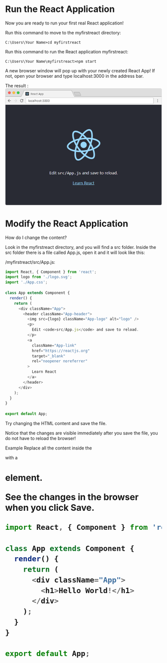 # Run the React Application
Now you are ready to run your first real React application!

Run this command to move to the myfirstreact directory:
```text
C:\Users\Your Name>cd myfirstreact
```

Run this command to run the React application myfirstreact:
```text
C:\Users\Your Name\myfirstreact>npm start
```

A new browser window will pop up with your newly created React App! If not, open your browser and type localhost:3000 in the address bar.

The result :
![](assets/run.png)

# Modify the React Application
How do I change the content?

Look in the myfirstreact directory, and you will find a src folder. Inside the src folder there is a file called App.js, open it and it will look like this:

/myfirstreact/src/App.js:
```javascript
import React, { Component } from 'react';
import logo from './logo.svg';
import './App.css';

class App extends Component {
  render() {
    return (
      <div className="App">
        <header className="App-header">
          <img src={logo} className="App-logo" alt="logo" />
          <p>
            Edit <code>src/App.js</code> and save to reload.
          </p>
          <a
            className="App-link"
            href="https://reactjs.org"
            target="_blank"
            rel="noopener noreferrer"
          >
            Learn React
          </a>
        </header>
      </div>
    );
  }
}

export default App;
```
Try changing the HTML content and save the file.

Notice that the changes are visible immediately after you save the file, you do not have to reload the browser!

Example
Replace all the content inside the <div className="App"> with a <h1> element.

See the changes in the browser when you click Save.

```javascript
import React, { Component } from 'react';

class App extends Component {
  render() {
    return (
      <div className="App">
        <h1>Hello World!</h1>
      </div>
    );
  }
}

export default App;
```
